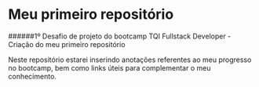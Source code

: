 # Meu primeiro repositório

######1º Desafio de projeto do bootcamp TQI Fullstack Developer - Criação do meu primeiro repositório


Neste repositório estarei inserindo anotações referentes ao meu progresso no bootcamp, bem como links úteis para complementar o meu conhecimento.

